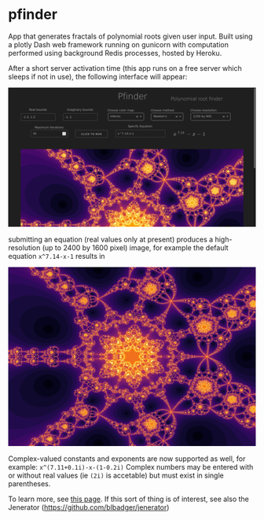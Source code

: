 # pfinder
App that generates fractals of polynomial roots given user input.  Built using a plotly Dash web framework running on gunicorn with computation performed using background Redis processes, hosted by Heroku.

After a short server activation time (this app runs on a free server which sleeps if not in use), the following interface will appear:

![screenshot](/assets/pfinder_screenshot.png)

submitting an equation (real values only at present) produces a high-resolution (up to 2400 by 1600 pixel) image, for example the default equation `x^7.14-x-1` results in

![cover](/assets/pfinder_cover.png)

Complex-valued constants and exponents are now supported as well, for example:
`x^(7.11+0.1i)-x-(1-0.2i)`
Complex numbers may be entered with or without real values (ie `(2i)` is accetable) but must exist in single parentheses.

To learn more, see [this page](https://blbadger.github.io/polynomial-roots.html).  If this sort of thing is of interest, see also the Jenerator (https://github.com/blbadger/jenerator)


